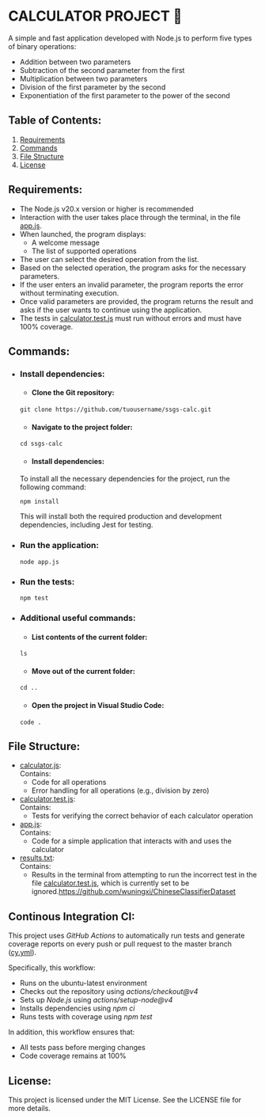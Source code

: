 # CALCULATOR PROJECT 🔢
A simple and fast application developed with Node.js to perform five types of binary operations:
- Addition between two parameters
- Subtraction of the second parameter from the first
- Multiplication between two parameters
- Division of the first parameter by the second
- Exponentiation of the first parameter to the power of the second

## Table of Contents:
1. [Requirements](#requirements)
2. [Commands](#commands)
3. [File Structure](#file-structure)
4. [License](#License)

## Requirements:
- The Node.js v20.x version or higher is recommended
- Interaction with the user takes place through the terminal, in the file [app.js](app.js).
- When launched, the program displays:
  * A welcome message
  * The list of supported operations
- The user can select the desired operation from the list.
- Based on the selected operation, the program asks for the necessary parameters.
- If the user enters an invalid parameter, the program reports the error without terminating execution.
- Once valid parameters are provided, the program returns the result and asks if the user wants to continue using the application.
- The tests in [calculator.test.js](calculator.test.js) must run without errors and must have 100% coverage.
   
## Commands: 

- ### Install dependencies:
  
  * #### Clone the Git repository:
  ```
  git clone https://github.com/tuousername/ssgs-calc.git
  ```
  
  * #### Navigate to the project folder:
  ```
  cd ssgs-calc
  ```
  
  * #### Install dependencies: <br>
  To install all the necessary dependencies for the project, run the following command:
  ```
  npm install
  ```
  This will install both the required production and development dependencies, including Jest for testing.
  
- ### Run the application:
  ```
  node app.js
  ```

- ### Run the tests:
  ```
  npm test
  ```

- ### Additional useful commands:

  * #### List contents of the current folder:
  ```
  ls
  ```
  
  * #### Move out of the current folder:
  ```
  cd ..
  ``` 
  * #### Open the project in Visual Studio Code:
  ```
  code .
  ```

## File Structure:
- [calculator.js](calculator.js): <br> 
  Contains: 
    * Code for all operations
    * Error handling for all operations (e.g., division by zero)
- [calculator.test.js](calculator.test.js):<br> 
  Contains: 
    * Tests for verifying the correct behavior of each calculator operation
- [app.js](app.js):<br> 
  Contains: 
    * Code for a simple application that interacts with and uses the calculator
 - [results.txt](results.txt):<br> 
  Contains: 
    * Results in the terminal from attempting to run the incorrect test in the file [calculator.test.js](calculator.test.js), which is currently set to be ignored.https://github.com/wuningxi/ChineseClassifierDataset 

## Continous Integration CI: 
This project uses _GitHub Actions_ to automatically run tests and generate coverage reports on every push or pull request to the master branch ([cy.yml](cy.yml)).

Specifically, this workflow:
- Runs on the ubuntu-latest environment
- Checks out the repository using _actions/checkout@v4_
- Sets up _Node.js_ using _actions/setup-node@v4_
- Installs dependencies using _npm ci_
- Runs tests with coverage using _npm test_

In addition, this workflow ensures that:
- All tests pass before merging changes
- Code coverage remains at 100%

## License: 
This project is licensed under the MIT License. See the LICENSE file for more details.

